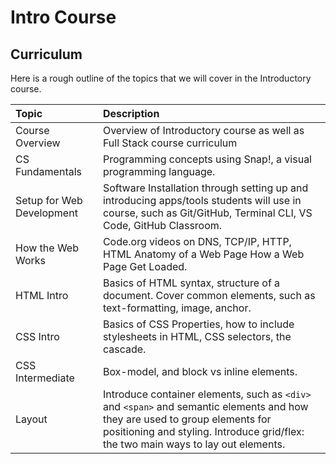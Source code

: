 # Intro Course

## Curriculum 

Here is a rough outline of the topics that we will cover in the Introductory course. 

| Topic | Description |
| :--- | :--- |
| Course Overview | Overview of Introductory course as well as Full Stack course curriculum |
| CS Fundamentals | Programming concepts using Snap!, a visual programming language. |
| Setup for Web Development | Software Installation through setting up and introducing apps/tools students will use in course, such as Git/GitHub, Terminal CLI, VS Code, GitHub Classroom. |
| How the Web Works | Code.org videos on DNS, TCP/IP, HTTP, HTML Anatomy of a Web Page How a Web Page Get Loaded. |
| HTML Intro | Basics of HTML syntax, structure of a document. Cover common elements, such as text-formatting, image, anchor. |
| CSS Intro | Basics of CSS Properties, how to include stylesheets in HTML, CSS selectors, the cascade. |
| CSS Intermediate | Box-model, and block vs inline elements. |
| Layout | Introduce container elements, such as `<div>` and `<span>` and semantic elements and how they are used to group elements for positioning and styling.  Introduce grid/flex: the two main ways to lay out elements. |

